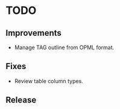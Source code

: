 # TODO

## Improvements

  * Manage TAG outline from OPML format.

## Fixes

  * Review table column types.

## Release
